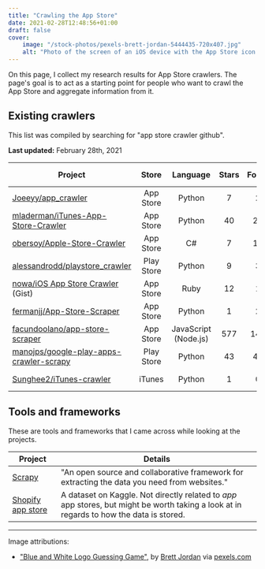 ```yaml
---
title: "Crawling the App Store"
date: 2021-02-28T12:48:56+01:00
draft: false
cover:
    image: "/stock-photos/pexels-brett-jordan-5444435-720x407.jpg"
    alt: "Photo of the screen of an iOS device with the App Store icon being visible"
---
```


On this page, I collect my research results for App Store crawlers.
The page's goal is to act as a starting point for people who want to crawl the
App Store and aggregate information from it.

## Existing crawlers

This list was compiled by searching for "app store crawler github".

**Last updated:** February 28th, 2021

| Project | Store | Language | Stars | Forks | Last commit |
| - | :-: | :-: | :-: | :-: | :-: |
| [Joeeyy/app_crawler](https://github.com/Joeeyy/app_crawler) | App Store | Python | 7 | 2 | 10 Nov 2020 |
| [mladerman/iTunes-App-Store-Crawler](https://github.com/mladerman/iTunes-App-Store-Crawler) | App Store | Python | 40 | 21 | 31 Jul 2012 |
| [obersoy/Apple-Store-Crawler](https://github.com/obersoy/Apple-Store-Crawler) | App Store | C# | 7 | 17 | 11 Nov 2014 |
| [alessandrodd/playstore_crawler](https://github.com/alessandrodd/playstore_crawler) | Play Store | Python | 9 | 3 | 1 Sep 2020 |
| [nowa/iOS App Store Crawler](https://gist.github.com/nowa/507634) (Gist) | App Store | Ruby | 12 | 1 | 4 Aug 2010 |
| [fermanjj/App-Store-Scraper](https://github.com/fermanjj/App-Store-Scraper) | App Store | Python | 1 | 2 | 29 Jan 2018 |
| [facundoolano/app-store-scraper](https://github.com/facundoolano/app-store-scraper) | App Store | JavaScript (Node.js) | 577 | 149 | 22 Jan 2021 |
| [manojps/google-play-apps-crawler-scrapy](https://github.com/manojps/google-play-apps-crawler-scrapy) | Play Store | Python | 43 | 41 | 25 Dec 2015 |
| [Sunghee2/iTunes-crawler](https://github.com/Sunghee2/iTunes-crawler) | iTunes | Python | 1 | 0 | 21 Mar 2019 |

## Tools and frameworks

These are tools and frameworks that I came across while looking at the projects.

| Project | Details |
| - | - |
| [Scrapy](https://scrapy.org/) | "An open source and collaborative framework for extracting the data you need from websites."
| [Shopify app store](https://www.kaggle.com/usernam3/shopify-app-store) | A dataset on Kaggle. Not directly related to _app_ app stores, but might be worth taking a look at in regards to how the data is stored. |

---

Image attributions:
- ["Blue and White Logo Guessing Game"](https://www.pexels.com/photo/blue-and-white-logo-guessing-game-5444435/), by [Brett Jordan](https://www.pexels.com/@brettjordan) via [pexels.com](https://www.pexels.com/license/)

